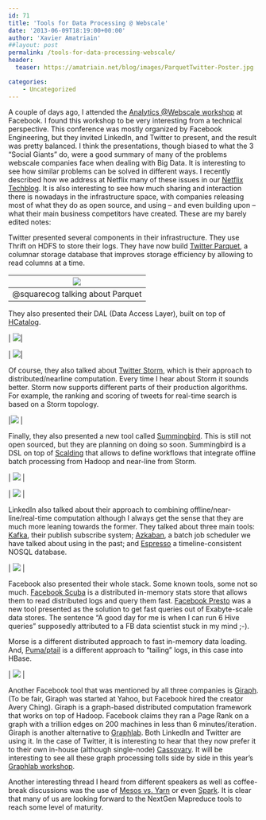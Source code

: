 ```yaml
---
id: 71
title: 'Tools for Data Processing @ Webscale'
date: '2013-06-09T18:19:00+00:00'
author: 'Xavier Amatriain'
##layout: post
permalink: /tools-for-data-processing-webscale/
header:
  teaser: https://amatriain.net/blog/images/ParquetTwitter-Poster.jpg

categories:
    - Uncategorized
---
```


A couple of days ago, I attended the [Analytics @Webscale workshop](http://analyticswebscale.splashthat.com/) at Facebook. I found this workshop to be very interesting from a technical perspective. This conference was mostly organized by Facebook Engineering, but they invited LinkedIn, and Twitter to present, and the result was pretty balanced. I think the presentations, though biased to what the 3 “Social Giants” do, were a good summary of many of the problems webscale companies face when dealing with Big Data. It is interesting to see how similar problems can be solved in different ways. I recently described how we address at Netflix many of these issues in our [Netflix Techblog](http://techblog.netflix.com/2013/03/system-architectures-for.html). It is also interesting to see how much sharing and interaction there is nowadays in the infrastructure space, with companies releasing most of what they do as open source, and using – and even building upon – what their main business competitors have created. These are my barely edited notes:

Twitter presented several components in their infrastructure. They use Thrift on HDFS to store their logs. They have now build [Twitter Parquet](http://parquet.io/), a columnar storage database that improves storage efficiency by allowing to read columns at a time. 

| ![](/blog/images/ParquetTwitter-Poster.jpg) |
|---|
| @squarecog talking about Parquet |

They also presented their DAL (Data Access Layer), built on top of [HCatalog](http://incubator.apache.org/hcatalog/).

| ![](/blog/images/TwitterDAL-HCatalog-Slide.jpg)|

| ![](/blog/images/DALTwitter-Poster.jpg)|

Of course, they also talked about [Twitter Storm](http://storm-project.net/), which is their approach to distributed/nearline computation. Every time I hear about Storm it sounds better. Storm now supports different parts of their production algorithms. For example, the ranking and scoring of tweets for real-time search is based on a Storm topology.

|![](/blog/images/TwitterRankingStorm-Slide.jpg) |

Finally, they also presented a new tool called [Summingbird](http://lanyrd.com/2013/lambda-jam/scghxb/). This is still not open sourced, but they are planning on doing so soon. Summingbird is a DSL on top of [Scalding](https://github.com/twitter/scalding) that allows to define workflows that integrate offline batch processing from Hadoop and near-line from Storm.

| ![](/blog/images/TwitterSummingbird-Slide.jpg) |

| ![](/blog/images/Summingbird-Poster.jpg) |

LinkedIn also talked about their approach to combining offline/near-line/real-time computation although I always get the sense that they are much more leaning towards the former. They talked about three main tools: [Kafka](http://kafka.apache.org/), their publish subscribe system; [Azkaban](http://data.linkedin.com/opensource/azkaban), a batch job scheduler we have talked about using in the past; and [Espresso](http://data.linkedin.com/projects/espresso) a timeline-consistent NOSQL database. 

| ![](/blog/images/Exa-scaleSystemsFacebook-Slide.jpg) |

Facebook also presented their whole stack. Some known tools, some not so much. [Facebook Scuba](https://www.facebook.com/notes/facebook-engineering/under-the-hood-data-diving-with-scuba/10150599692628920) is a distributed in-memory stats store that allows them to read distributed logs and query them fast. [Facebook Presto](http://gigaom.com/2013/06/06/facebook-unveils-presto-engine-for-querying-250-pb-data-warehouse/) was a new tool presented as the solution to get fast queries out of Exabyte-scale data stores. The sentence “A good day for me is when I can run 6 Hive queries” supposedly attributed to a FB data scientist stuck in my mind ;-). 

Morse is a different distributed approach to fast in-memory data loading. And, [Puma/ptail](http://www.quora.com/Why-did-Facebook-develop-Puma-pTail-instead-of-using-existing-ones-like-Flume) is a different approach to “tailing” logs, in this case into HBase.

| ![](/blog/images/FacebookScubaPoster.jpg) |
    
Another Facebook tool that was mentioned by all three companies is [Giraph](https://github.com/apache/giraph). (To be fair, Giraph was started at Yahoo, but Facebook hired the creator Avery Ching). Giraph is a graph-based distributed computation framework that works on top of Hadoop. Facebook claims they ran a Page Rank on a graph with a trillion edges on 200 machines in less than 6 minutes/iteration. Giraph is another alternative to [Graphlab](http://graphlab.org/). Both LinkedIn and Twitter are using it. In the case of Twitter, it is interesting to hear that they now prefer it to their own in-house (although single-node) [Cassovary](https://github.com/twitter/cassovary). It will be interesting to see all these graph processing tolls side by side in this year’s [Graphlab workshop](http://graphlab.org/graphlab-workshop-2013/).
    
Another interesting thread I heard from different speakers as well as coffee-break discussions was the use of [Mesos vs. Yarn](http://www.quora.com/How-does-YARN-compare-to-Mesos) or even [Spark](http://spark-project.org/). It is clear that many of us are looking forward to the NextGen Mapreduce tools to reach some level of maturity. 
